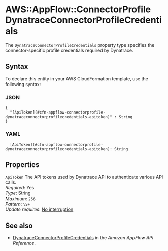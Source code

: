 # AWS::AppFlow::ConnectorProfile DynatraceConnectorProfileCredentials<a name="aws-properties-appflow-connectorprofile-dynatraceconnectorprofilecredentials"></a>

 The `DynatraceConnectorProfileCredentials` property type specifies the connector\-specific profile credentials required by Dynatrace\. 

## Syntax<a name="aws-properties-appflow-connectorprofile-dynatraceconnectorprofilecredentials-syntax"></a>

To declare this entity in your AWS CloudFormation template, use the following syntax:

### JSON<a name="aws-properties-appflow-connectorprofile-dynatraceconnectorprofilecredentials-syntax.json"></a>

```
{
  "[ApiToken](#cfn-appflow-connectorprofile-dynatraceconnectorprofilecredentials-apitoken)" : String
}
```

### YAML<a name="aws-properties-appflow-connectorprofile-dynatraceconnectorprofilecredentials-syntax.yaml"></a>

```
  [ApiToken](#cfn-appflow-connectorprofile-dynatraceconnectorprofilecredentials-apitoken): String
```

## Properties<a name="aws-properties-appflow-connectorprofile-dynatraceconnectorprofilecredentials-properties"></a>

`ApiToken`  <a name="cfn-appflow-connectorprofile-dynatraceconnectorprofilecredentials-apitoken"></a>
 The API tokens used by Dynatrace API to authenticate various API calls\.   
*Required*: Yes  
*Type*: String  
*Maximum*: `256`  
*Pattern*: `\S+`  
*Update requires*: [No interruption](https://docs.aws.amazon.com/AWSCloudFormation/latest/UserGuide/using-cfn-updating-stacks-update-behaviors.html#update-no-interrupt)

## See also<a name="aws-properties-appflow-connectorprofile-dynatraceconnectorprofilecredentials--seealso"></a>
+ [DynatraceConnectorProfileCredentials](https://docs.aws.amazon.com/appflow/1.0/APIReference/API_DynatraceConnectorProfileCredentials.html) in the *Amazon AppFlow API Reference*\.